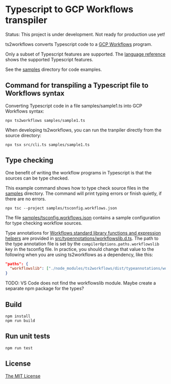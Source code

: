 # Typescript to GCP Workflows transpiler

Status: This project is under development. Not ready for production use yet!

ts2workflows converts Typescript code to a [GCP Workflows](https://cloud.google.com/workflows/docs/apis) program.

Only a subset of Typescript features are supported. The [language reference](language_reference.md) shows the supported Typescript features.

See the [samples](samples) directory for code examples.

## Command for transpiling a Typescript file to Workflows syntax

Converting Typescript code in a file samples/sample1.ts into GCP Workflows syntax:

```
npx ts2workflows samples/sample1.ts
```

When developing ts2workflows, you can run the tranpiler directly from the source directory:

```
npx tsx src/cli.ts samples/sample1.ts
```

## Type checking

One benefit of writing the workflow programs in Typescript is that the sources can be type checked.

This example command shows how to type check source files in the [samples](samples) directory. The command will print typing errors or finish quietly, if there are no errors.

```
npx tsc --project samples/tsconfig.workflows.json
```

The file [samples/tsconfig.workflows.json](samples/tsconfig.workflows.json) contains a sample configuration for type checking workflow sources.

Type annotations for [Workflows standard library functions and expression helpers](https://cloud.google.com/workflows/docs/reference/stdlib/overview) are provided in [src/typennotations/workflowslib.d.ts](src/typeannotations/workflowslib.d.ts). The path to the type annotation file is set by the `compilerOptions.paths.workflowslib` key in the tsconfig file. In practice, you should change that value to the following when you are using ts2workflows as a dependency, like this:

```json
"paths": {
  "workflowslib": ["./node_modules/ts2workflows/dist/typeannotations/workflowslib.d.ts"]
}
```

TODO: VS Code does not find the workflowslib module. Maybe create a separate npm package for the types?

## Build

```
npm install
npm run build
```

## Run unit tests

```
npm run test
```

## License

[The MIT License](LICENSE)
